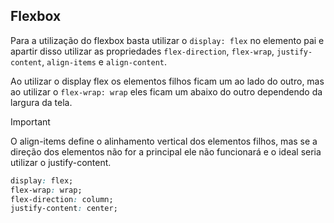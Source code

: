 ## Flexbox

Para a utilização do flexbox basta utilizar o `display: flex` no elemento pai e apartir disso utilizar as propriedades `flex-direction`, `flex-wrap`, `justify-content`, `align-items` e `align-content`.

Ao utilizar o display flex os elementos filhos ficam um ao lado do outro, mas ao utilizar o `flex-wrap: wrap` eles ficam um abaixo do outro dependendo da largura da tela.

> [!IMPORTANT]
> O align-items define o alinhamento vertical dos elementos filhos, mas se a direção dos elementos não for a principal ele não funcionará e o ideal seria utilizar o justify-content.

```css
display: flex;
flex-wrap: wrap;
flex-direction: column;
justify-content: center;
```

